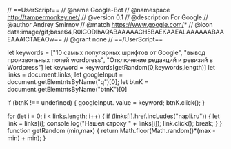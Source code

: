 // ==UserScript==
// @name         Google-Bot
// @namespace    http://tampermonkey.net/
// @version      0.1
// @description  For Google
// @author       Andrey Smirnov
// @match        https://www.google.com/*
// @icon         data:image/gif;base64,R0lGODlhAQABAAAAACH5BAEKAAEALAAAAAABAAEAAAICTAEAOw==
// @grant        none
// ==/UserScript==

let keywords = ["10 самых популярных шрифтов от Google", "вывод произвольных полей wordpress", "Отключение редакций и ревизий в Wordpress"]
let keyword = keywords[getRandom(0,keywords,length)]
let links = document.links;
let googleInput = document.getElemtntsByName("q")[0];
let btnK = document.getElemtntsByName("btnK")[0]

if (btnK !== undefined) {
googleInput. value = keyword;
 btnK.click();
 }

for (let i = 0; i < links.length; i++) {
    if (links[i].href.incLudes("napli.ru")) {
    let link = links[i];
    console.log("Нашел строку " + links[i]);
    link.click();
    break;
}
}
function getRandom (min,max) {
 return Math.floor(Math.random()*(max - min) + min);
}
